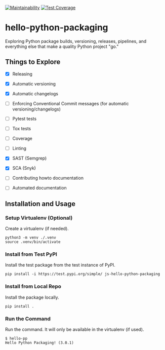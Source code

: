 [![Maintainability](https://api.codeclimate.com/v1/badges/a31efb881a1146ccf298/maintainability)](https://codeclimate.com/github/SafeEval/hello-python-packaging/maintainability)
[![Test Coverage](https://api.codeclimate.com/v1/badges/a31efb881a1146ccf298/test_coverage)](https://codeclimate.com/github/SafeEval/hello-python-packaging/test_coverage)

# hello-python-packaging

Exploring Python package builds, versioning, releases, pipelines, and
everything else that make a quality Python project "go."


## Things to Explore

- [x] Releasing
- [x] Automatic versioning
- [x] Automatic changelogs
- [ ] Enforcing Conventional Commit messages (for automatic versioning/changelogs)
- [ ] Pytest tests
- [ ] Tox tests
- [ ] Coverage
- [ ] Linting
- [x] SAST (Semgrep)
- [x] SCA (Snyk)
- [ ] Contributing howto documentation
- [ ] Automated documentation


## Installation and Usage

### Setup Virtualenv (Optional)

Create a virtualenv (if needed).

```
python3 -m venv ./.venv
source .venv/bin/activate
```

### Install from Test PyPI

Install the test package from the test instance of PyPI.

```
pip install -i https://test.pypi.org/simple/ js-hello-python-packaging
```

### Install from Local Repo

Install the package locally.

```
pip install .
```

### Run the Command

Run the command. It will only be available in the virtualenv (if used).

```
$ hello-pp
Hello Python Packaging! (3.0.1)
```

